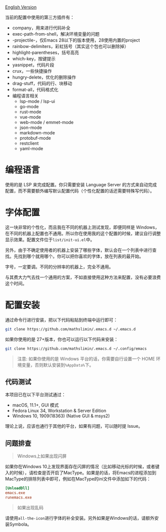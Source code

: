 [English Version](./README.md)

当前的配置中使用的第三方插件有：

- company，用来进行代码补全
- exec-path-from-shell，解决环境变量的问题
- -projectile-，仅Emacs 28以下的版本使用，28使用内置的project
- rainbow-delimiters，彩虹括号（其实这个包也可以删除掉）
- highlight-parentheses，括号高亮
- which-key，按键提示
- yasnippet，代码片段
- crux，一些快捷操作
- hungry-delete，优化的删除操作
- drag-stuff，代码的行、块移动
- format-all，代码格式化
- 编程语言相关
  - lsp-mode / lsp-ui
  - go-mode
  - rust-mode
  - vue-mode
  - web-mode / emmet-mode
  - json-mode
  - markdown-mode
  - protobuf-mode
  - restclient
  - yaml-mode

# 编程语言

使用的是 LSP 来完成配置。你只需要安装 Language Server 的方式来自动完成配置，而不需要额外编写默认配置代码（个性化配置的话还需要特殊写代码）。

# 字体配置

这一块非常的个性化，而且我在不同的机器上测试发现，即便同样是 Windows，在不同的机器上配置也不通用。所以你在使用我的这个配置的时候，建议自行调整显示效果。配置文件位于`list/init-ui.el`中。

另外，由于不确定使用者的机器上安装了哪些字体，默认会在一个列表中进行查找。先找到哪个就用哪个。你可以把你喜欢的字体，放在列表的最开始。

字号，一定要调。不同的分辨率的机器上，完全不通用。

与其费大力气去找一个通用的方案，不如直接使用这种方法来配置，没有必要浪费这个时间。

# 配置安装

通过命令行进行安装，把以下代码粘贴到终端中运行即可：

```bash
git clone https://github.com/mathslimin/.emacs.d ~/.emacs.d
```

如果你使用的是 27+版本，你也可以运行以下代码来安装：

```bash
git clone https://github.com/mathslimin/.emacs.d ~/.config/emacs
```

> 注意: 如果你使用的是 Windows 平台的话，你需要自行设置一个 HOME 环境变量，否则默认安装到`%AppData%`下。

## 代码测试

本项目已在以下平台测试通过：

- macOS, 11.1+, GUI 模式
- Fedora Linux 34, Workstation & Server Edition
- Windows 10, 1909(18363) (Native GUI & msys2)

理论上说，应该也通行于其他的平台，如果有问题，可以随时提 Issue。

## 问题排查

> Windows上如果出现闪屏

如果你在Windows 10上发现界面存在闪屏的情况（比如移动光标的时候，或者键入的时候），请检查是否开启了MacType。如果是的话，将Emacs的进程添加到MacType的排除列表中即可，例如在MacType的ini文件中添加如下的代码：
```ini
[UnloadDll]
emacs.exe
runemacs.exe
```

> 如果出现乱码

请使用`all-the-icon`进行字体的补全安装。另外如果是Windows的话，请额外安装Symbola。
